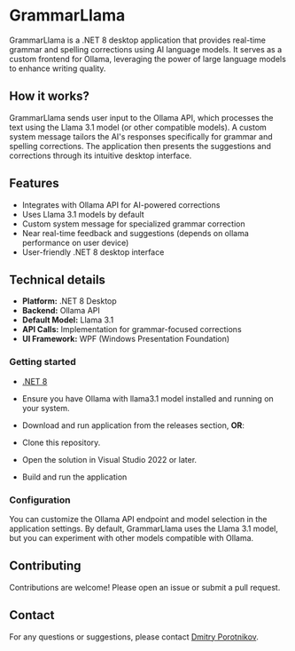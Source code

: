 # GrammarLlama

GrammarLlama is a .NET 8 desktop application that provides real-time grammar and spelling corrections using AI language models. It serves as a custom frontend for Ollama, leveraging the power of large language models to enhance writing quality.

## How it works?

GrammarLlama sends user input to the Ollama API, which processes the text using the Llama 3.1 model (or other compatible models). A custom system message tailors the AI's responses specifically for grammar and spelling corrections. The application then presents the suggestions and corrections through its intuitive desktop interface.

## Features

* Integrates with Ollama API for AI-powered corrections
* Uses Llama 3.1 models by default
* Custom system message for specialized grammar correction
* Near real-time feedback and suggestions (depends on ollama performance on user device)
* User-friendly .NET 8 desktop interface

## Technical details
- **Platform:** .NET 8 Desktop
- **Backend:** Ollama API
- **Default Model:** Llama 3.1
- **API Calls:**  Implementation for grammar-focused corrections
- **UI Framework:** WPF (Windows Presentation Foundation)

### Getting started

- [.NET 8](https://dotnet.microsoft.com/download)
- Ensure you have Ollama with llama3.1 model installed and running on your system.
- Download and run application from the releases section, **OR**:

- Clone this repository.
- Open the solution in Visual Studio 2022 or later.
- Build and run the application
  

### Configuration

You can customize the Ollama API endpoint and model selection in the application settings. By default, GrammarLlama uses the Llama 3.1 model, but you can experiment with other models compatible with Ollama.


## Contributing

Contributions are welcome! Please open an issue or submit a pull request.


## Contact

For any questions or suggestions, please contact [Dmitry Porotnikov](https://github.com/dmitryporotnikov).

